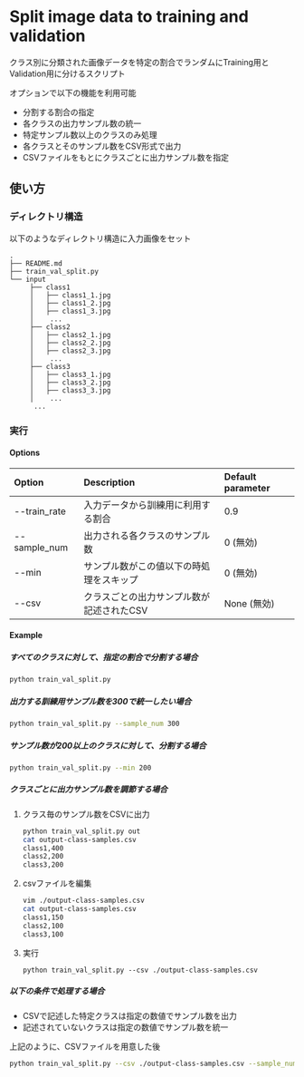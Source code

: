 # Split image data to training and validation
クラス別に分類された画像データを特定の割合でランダムにTraining用とValidation用に分けるスクリプト

オプションで以下の機能を利用可能
- 分割する割合の指定
- 各クラスの出力サンプル数の統一
- 特定サンプル数以上のクラスのみ処理
- 各クラスとそのサンプル数をCSV形式で出力
- CSVファイルをもとにクラスごとに出力サンプル数を指定

## 使い方
### ディレクトリ構造
以下のようなディレクトリ構造に入力画像をセット
```
.
├── README.md
├── train_val_split.py
└── input
     ├── class1
     │   ├── class1_1.jpg
     │   ├── class1_2.jpg
     │   ├── class1_3.jpg
     │    ...
     ├── class2
     │   ├── class2_1.jpg
     │   ├── class2_2.jpg
     │   ├── class2_3.jpg
     │    ...
     ├── class3
     │   ├── class3_1.jpg
     │   ├── class3_2.jpg
     │   ├── class3_3.jpg
     │    ...
      ...
```

### 実行

#### Options
| Option       | Description                        | Default parameter  |
|:-------------|:-----------------------------------|:-------------------|
| --train_rate | 入力データから訓練用に利用する割合 | 0.9                |
| --sample_num | 出力される各クラスのサンプル数     | 0 (無効)           |
| --min        | サンプル数がこの値以下の時処理をスキップ | 0 (無効)     |
| --csv        | クラスごとの出力サンプル数が記述されたCSV | None (無効) |

#### Example
##### すべてのクラスに対して、指定の割合で分割する場合
```bash
python train_val_split.py
```

##### 出力する訓練用サンプル数を300で統一したい場合
```bash
python train_val_split.py --sample_num 300
```

##### サンプル数が200以上のクラスに対して、分割する場合
```bash
python train_val_split.py --min 200
```

##### クラスごとに出力サンプル数を調節する場合

1. クラス毎のサンプル数をCSVに出力

    ```bash
    python train_val_split.py out
    cat output-class-samples.csv
    class1,400
    class2,200
    class3,200
    ```

2. csvファイルを編集

    ```bash
    vim ./output-class-samples.csv
    cat output-class-samples.csv
    class1,150
    class2,100
    class3,100
    ```

3. 実行
    ```
    python train_val_split.py --csv ./output-class-samples.csv
    ```

##### 以下の条件で処理する場合
- CSVで記述した特定クラスは指定の数値でサンプル数を出力
- 記述されていないクラスは指定の数値でサンプル数を統一

上記のように、CSVファイルを用意した後

```bash
python train_val_split.py --csv ./output-class-samples.csv --sample_num 150
```
